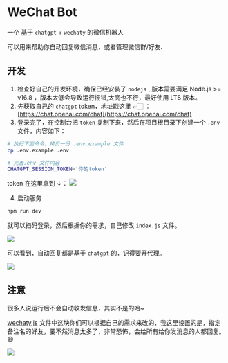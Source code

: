 # WeChat Bot

一个 基于 `chatgpt` + `wechaty` 的微信机器人

可以用来帮助你自动回复微信消息，或者管理微信群/好友.

## 开发

1. 检查好自己的开发环境，确保已经安装了 `nodejs` , 版本需要满足 Node.js >= v16.8 ，版本太低会导致运行报错,太高也不行，最好使用 LTS 版本。
2. 先获取自己的 `chatgpt` token，地址戳这里 👉🏻 ：[https://chat.openai.com/chat](https://chat.openai.com/chat)
3. 登录完了，在控制台把 `token` 复制下来，然后在项目根目录下创建一个 `.env` 文件，内容如下：

```sh
# 执行下面命令，拷贝一份 .env.example 文件
cp .env.example .env
```

```sh
# 完善.env 文件内容
CHATGPT_SESSION_TOKEN='你的token'
```

token 在这里拿到 ↓：
![](https://assets.fedtop.com/picbed/202212071104566.png)

4. 启动服务

```sh
npm run dev
```

就可以扫码登录，然后根据你的需求，自己修改 `index.js` 文件。

![](https://assets.fedtop.com/picbed/202212071315670.png)

可以看到，自动回复都是基于 `chatgpt` 的，记得要开代理。

![](https://assets.fedtop.com/picbed/202212071317377.png)

## 注意

很多人说运行后不会自动收发信息，其实不是的哈~

[wechaty.js](./src/wechaty.js) 文件中这块你们可以根据自己的需求来改的，我这里设置的是，指定备注名的好友，要不然消息太多了，非常恐怖，会给所有给你发消息的人都回复。😅

![](https://assets.fedtop.com/picbed/202212071716514.png)

